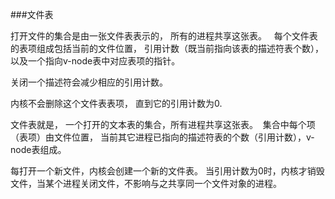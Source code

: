 ###文件表

打开文件的集合是由一张文件表表示的， 所有的进程共享这张表。   每个文件表的表项组成包括当前的文件位置， 引用计数（既当前指向该表的描述符表个数），
以及一个指向v-node表中对应表项的指针。

关闭一个描述符会减少相应的引用计数。    

内核不会删除这个文件表表项， 直到它的引用计数为0.

文件表就是， 一个打开的文本表的集合，所有进程共享这张表。  集合中每个项（表项）由文件位置， 当前其它进程已指向的描述符表的个数（引用计数），v-node表组成。

每打开一个新文件，内核会创建一个新的文件表。 当引用计数为0时，内核才销毁文件，当某个进程关闭文件，不影响与之共享同一个文件对象的进程。

